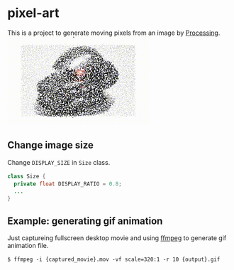 # pixel-art
This is a project to generate moving pixels from an image by [Processing](https://processing.org/).
<img width="320px" src="https://github.com/tomoyukim/pixel-art-study/blob/master/example/zakuhead.gif">

## Change image size
Change `DISPLAY_SIZE` in `Size` class.
```java
class Size {
  private float DISPLAY_RATIO = 0.8;
  ...
}
```

## Example: generating gif animation
Just captureing fullscreen desktop movie and using [ffmpeg](https://ffmpeg.org/) to generate gif animation file.
```shell
$ ffmpeg -i {captured_movie}.mov -vf scale=320:1 -r 10 {output}.gif
```